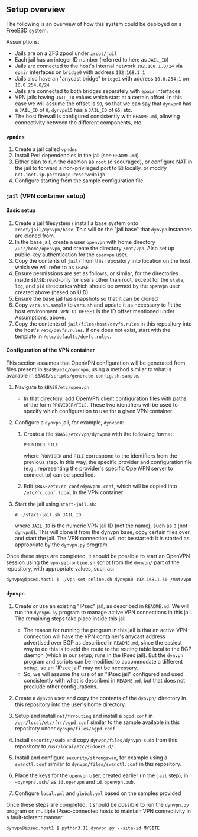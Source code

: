 ## Setup overview

The following is an overview of how this system could be deployed on a FreeBSD system.

Assumptions:

* Jails are on a ZFS zpool under `zroot/jail` 
* Each jail has an integer ID number (referred to here as `JAIL_ID`)
* Jails are connected to the host's internal network `192.168.1.0/24` via 
  `epair` interfaces on `bridge0` with address `192.168.1.1`
* Jails also have an "anycast bridge" `bridge1` with address `10.0.254.1` on
  `10.0.254.0/24`
* Jails are connected to both bridges separately with `epair` interfaces
* VPN jails having `JAIL_ID` values which start at a certain offset. In this case
we will assume the offset is `50`, so that we can say that `dynvpn0` has a 
`JAIL_ID` of `0`, `dynvpn15` has a `JAIL_ID` of `65`, etc.
* The host firewall is configured consistently with `README.md`, allowing
connectivity between the different components, etc. 

### `vpndns`

1. Create a jail called `vpndns` 
1. Install Perl dependencies in the jail (see `README.md`)
1. Either plan to run the daemon as `root` (discouraged), or configure NAT in 
the jail to forward a non-privileged port to `53` locally, or modify 
 `net.inet.ip.portrange.reservedhigh`
1. Configure starting from the sample configuration file 


### `jail` (VPN container setup)

#### Basic setup

1. Create a jail filesystem / install a base system onto `zroot/jail/dynvpn/base`.
This will be the "jail base" that `dynvpn` instances are cloned from.
1. In the base jail, create a user `openvpn` with home directory `/usr/home/openvpn`,
and create the directory `/mnt/vpn`. Also set up public-key authentication for the 
`openvpn` user.
1. Copy the contents of `jail/` from this repository into location on the host
which we will refer to as `$BASE`
1. Ensure permissions are set as follows, or similar, for the directories inside
`$BASE`: read-only for users other
than root, except for the `state`, `log`, and `pid` directories which should be
owned by the `openvpn` user created above (based on UID)
1. Ensure the base jail has snapshots so that it can be cloned
1. Copy `vars.sh.sample` to `vars.sh` and update it as necessary to fit the 
host environment. `VPN_ID_OFFSET` is the ID offset mentioned under Assumptions,
above.
1. Copy the contents of `jail/files/host/devfs.rules` in this repository 
into the host's 
`/etc/devfs.rules`. If one does not exist, start with the template in
`/etc/defaults/devfs.rules`. 

#### Configuration of the VPN container

This section assumes that OpenVPN configuration will be generated from files 
present in `$BASE/etc/openvpn`, using a method similar to what is available
in `$BASE/scripts/generate-config.sh.sample`.

1. Navigate to `$BASE/etc/openvpn`
   * In that directory, add OpenVPN client configuration files with paths of the
form `PROVIDER/FILE`. These two identifiers will be used to specify which 
configuration to use for a given VPN container.
1. Configure a `dynvpn` jail, for example, `dynvpn0`:
   1. Create a file `$BASE/etc/vpn/dynvpn0` with the following format:
        ```
        PROVIDER FILE
        ```

      where `PROVIDER` and `FILE` correspond to the identifiers from the previous
step. In this way, the specific provider and configuration file (e.g., representing
the provider's specific OpenVPN server to connect to) can be specified.
   
    1. Edit `$BASE/etc/rc-conf/dynvpn0.conf`, which will be copied into 
`/etc/rc.conf.local` in the VPN container

1. Start the jail using `start-jail.sh`:
    ```
    # ./start-jail.sh JAIL_ID
    ```

   where `JAIL_ID` is the numeric VPN jail ID (not the name), such as `0` 
(not `dynvpn0`). This will clone it from the dynvpn base,
copy certain files over, and start the jail. The VPN connection will not be
started: it is started as appropriate by the `dynvpn.py` program.

Once these steps are completed, it should be possible to start an OpenVPN
session using the `vpn-set-online.sh` script from the `dynvpn/` part of the
repository, with appropriate values, such as:
```
dynvpn@ipsec.host1 $ ./vpn-set-online.sh dynvpn0 192.168.1.50 /mnt/vpn
```

### `dynvpn`

1. Create or use an existing "IPsec" jail, as described in `README.md`. 
We will run the `dynvpn.py` program
to manage active VPN connections in this jail. The remaining steps take
place inside this jail.
   * The reason for running the program in this jail is that an
active VPN connection will have the VPN container's anycast address advertised
over BGP as described in `README.md`, since the easiest way to do this is to 
add the route to the routing table local to the BGP daemon (which in our 
setup, runs in the IPsec jail). 
But the `dynvpn` program and scripts can
be modified to accommodate a different setup, so an "IPsec jail" may not be 
necessary.  
   * So, we will assume the use of an "IPsec jail" configured and used consistently
with what is described in `README.md`, but that does not preclude other
configurations.

1. Create a `dynvpn` user and copy the contents of the `dynvpn/` directory in
this repository into the user's home directory.

1. Setup and install `net/frrouting` and install a `bgpd.conf` in 
`/usr/local/etc/frr/bgpd.conf` similar to the sample available in this
repository under `dynvpn/files/bgpd.conf`
1. Install `security/sudo` and copy `dynvpn/files/dynvpn-sudo` from this repository
to `/usr/local/etc/sudoers.d/`. 
1. Install and configure `security/strongswan`, for example using a `swanctl.conf` 
similar to `dynvpn/files/swanctl.conf` in this repository.
1. Place the keys for the `openvpn` user, created earlier (in the `jail` step), in 
`~dynvpn/.ssh/` as `id.openvpn` and `id.openvpn.pub`.
1. Configure `local.yml` and `global.yml` based on the samples provided


Once these steps are completed, it should be possible to run the `dynvpn.py`
program on multiple IPsec-connected hosts to maintain VPN connectivity in
a fault-tolerant manner:
```
dynvpn@ipsec.host1 $ python3.11 dynvpn.py --site-id MYSITE
```
